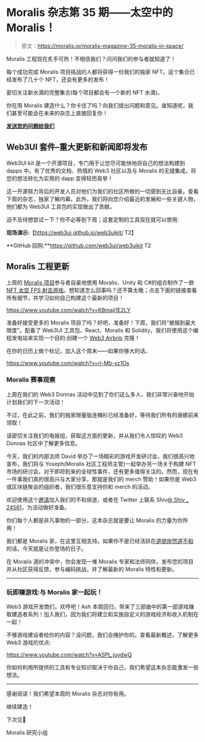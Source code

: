 # Moralis 杂志第 35 期——太空中的 Moralis！

> 原文：<https://moralis.io/moralis-magazine-35-moralis-in-space/>

Moralis 工程现在炙手可热！不相信我们？问问我们的参与者就知道了！

每个成功完成 Moralis 项目挑战的人都将获得一份我们的独家 NFT。这个集合已经发布了几十个 NFT，还会有更多的发布！

密切关注新水滴的完整集合(每个项目都会有一个新的 NFT 水滴)。

你在用 Moralis 建造什么？你卡住了吗？向我们提出问题和意见。谁知道呢，我们甚至可能会在未来的杂志上直接回复你！

[**发送您的问题给我们**](https://ivanontech.typeform.com/to/R9K5lnGe)

## **Web3UI 套件–重大更新和新闻即将发布**

Web3UI kit 是一个开源项目，专门用于让您尽可能快地将自己的想法构建到 dapps 中。有了优秀的文档、热情的 Web3 社区以及与 Moralis 的无缝集成，将您的想法转化为实用的 dapp 变得轻而易举！

这一开源努力背后的开发人员对他们为我们的社区所做的一切感到无比自豪。查看下周的杂志，独家了解内幕。此外，我们将向您介绍最近的发展和一些关键人物，他们都为 Web3UI 工具包的实现做出了贡献。

迫不及待想尝试一下？你不必等到下周；这套定制的工具现在就可以使用:

**现场演示:**【https://web3ui.github.io/web3uikit/ T2】

**GitHub 回购:**https://github.com/web3ui/web3uikit T2

## **Moralis 工程更新**

上周的 [Moralis 项目](https://moralis.io/projects/)参与者自豪地使用 Moralis、Unity 和 C#的组合制作了一款 [NFT 太空 FPS 射击游戏](https://moralis.io/moralis-projects-learn-to-build-a-web3-space-fps-game/)。想知道怎么回事吗？还不算太晚；点击下面的链接查看所有细节，并学习如何自己构建这个最新的项目！

https://www.youtube.com/watch?v=KBmaji1E2LY

准备好接受更多的 Moralis 项目了吗？好吧，准备好！下周，我们将“被捆到最大限度”。配备了 Web3UI 工具包、React、Moralis 和 Solidity，我们将使用这个编程发电站来实现一个目的:创建一个 [Web3 Airbnb](https://moralis.io/moralis-projects-learn-to-build-a-web3-airbnb-clone/) 克隆！

在你的日历上做个标记，加入这个周末——如果你够大的话。

https://www.youtube.com/watch?v=rj-Mb-xz1Os

### **Moralis 赛事观察**

上周在我们的 Web3 Donnas 活动中见到了你们这么多人，我们非常兴奋地开始计划我们的下一次活动！

不过，在此之前，我们的独家限量版连帽衫已经准备好，等待我们所有的唐娜前来领取！

请密切关注我们的电报组，获取这方面的更新，并从我们令人惊叹的 Web3 Donnas 社区中了解更多信息。

今天，我们的内部法师 David 举办了一场精彩的游戏开发研讨会，我们很高兴地宣布，我们将与 Yoseph(Moralis 社区工程师主管)一起举办另一场关于构建 NFT 市场的研讨会。对于即将到来的全球性事件，还有更多值得关注的。然而，现在有一件事我们真的很高兴与大家分享，那就是我们的 merch 赞助！如果你是 Web3 或区块链聚会的组织者，我们很乐意支持你和 merch 的活动。

欢迎使用这个[邀请](http://moralis.io/discord)加入我们的不和频道，或者在 Twitter 上联系 Shiv[@ Shiv _ 24561](https://twitter.com/Shiv_24561)，为活动做好准备。

你们每个人都是非凡事物的一部分，这本杂志就是要让 Moralis 的力量为你所用！

我们都是 Moralis 家，在这里互相支持。如果你不是已经活跃在[道貌岸然道不和](https://discord.com/invite/P9N9HF97hH)的话，今天就是让你登场的日子。

在 Moralis 道的冲突中，你会发现一堆 Moralis 专家和法师同伴。发布您的项目并从社区获得反馈，参与编码挑战，并了解最新的 Moralis 特性和更新。

* * *

### 玩即赚游戏:与 Moralis 家一起玩！

Web3 游戏开发商们，欢呼吧！Ash 本周回归，带来了三部曲中的第一部游戏赚取建造者系列！加入我们，因为我们将建立和实施自定义的游戏经济和收入机制在一起！

不够游戏建设者给你的内容？没问题，我们会掩护你的。查看最新概述，了解更多 Web3 游戏的优点:

https://www.youtube.com/watch?v=A5Pt_juydwQ

你如何利用所提供的工具和专业知识取决于你自己，我们希望这本杂志能激发一些想法。

* * *

感谢阅读！我们希望本周的 Moralis 杂志对你有用。

继续建造！

下次见💚

Moralis 研究小组